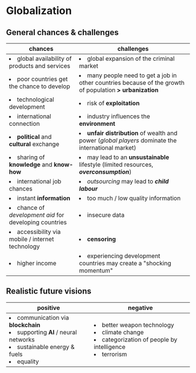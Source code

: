 # Globalization

## General chances & challenges

| chances | challenges |
| --- | --- |
| <li>global availability of products and services</li> | <li>global expansion of the criminal market</li> |
| <li>poor countries get the chance to develop</li> | <li>many people need to get a job in other countries because of the growth of population **> urbanization**</li> |
| <li>technological development</li> | <li>risk of **exploitation**</li> |
| <li>international connection</li> | <li>industry influences the **environment**</li> |
| <li>**political** and **cultural** exchange</li> | <li>**unfair distribution** of wealth and power (*global players* dominate the international market)</li> |
| <li>sharing of **knowledge** and **know-how**</li> | <li>may lead to an **unsustainable** lifestyle (limited resources, ***overconsumption***)</li> |
| <li>international job chances</li> | <li>*outsourcing* may lead to ***child labour***</li> |
| <li>instant **information**</li> | <li>too much / low quality information</li> |
| <li>chance of *development aid* for developing countries</li> | <li>insecure data</li> |
| <li>accessibility via mobile / internet technology</li> | <li>**censoring**</li> |
| <li>higher income</li> | <li>experiencing development countries may create a "shocking momentum"</li> |

## Realistic future visions

| positive | negative |
| --- | --- |
| <li>communication via **blockchain**</li><li>supporting **AI** / neural networks</li><li>sustainable energy & fuels</li><li>equality</li> | <li>better weapon technology</li><li>climate change</li><li>categorization of people by intelligence</li><li>terrorism</li> |

<!--stackedit_data:
eyJoaXN0b3J5IjpbMTcxNDEzOTM5Nyw0OTM5NDA3NjgsLTE2NT
g0OTU4OTMsMTMyMTAzNTMxNiwxODAzNTY3MjQsMjA3NzU5ODMy
NF19
-->